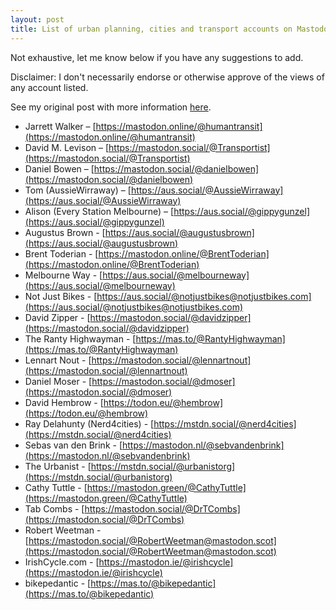 ```yaml
---
layout: post
title: List of urban planning, cities and transport accounts on Mastodon
---
```


Not exhaustive, let me know below if you have any suggestions to add. 

Disclaimer: I don't necessarily endorse or otherwise approve of the views of any account listed.

See my original post with more information [here](https://philipmallis.com/blog/2022/11/03/from-twitter-to-mastodon-a-guide-for-urbanists-and-gunzels/).

* Jarrett Walker – [https://mastodon.online/@humantransit](https://mastodon.online/@humantransit)
* David M. Levison – [https://mastodon.social/@Transportist](https://mastodon.social/@Transportist)
* Daniel Bowen – [https://mastodon.social/@danielbowen](https://mastodon.social/@danielbowen)
* Tom (AussieWirraway) – [https://aus.social/@AussieWirraway](https://aus.social/@AussieWirraway)
* Alison (Every Station Melbourne) – [https://aus.social/@gippygunzel](https://aus.social/@gippygunzel)
* Augustus Brown - [https://aus.social/@augustusbrown](https://aus.social/@augustusbrown)
* Brent Toderian - [https://mastodon.online/@BrentToderian](https://mastodon.online/@BrentToderian)
* Melbourne Way - [https://aus.social/@melbourneway](https://aus.social/@melbourneway)
* Not Just Bikes - [https://aus.social/@notjustbikes@notjustbikes.com](https://aus.social/@notjustbikes@notjustbikes.com)
* David Zipper - [https://mastodon.social/@davidzipper](https://mastodon.social/@davidzipper)
* The Ranty Highwayman - [https://mas.to/@RantyHighwayman](https://mas.to/@RantyHighwayman)
* Lennart Nout - [https://mastodon.social/@lennartnout](https://mastodon.social/@lennartnout)
* Daniel Moser - [https://mastodon.social/@dmoser](https://mastodon.social/@dmoser)
* David Hembrow - [https://todon.eu/@hembrow](https://todon.eu/@hembrow)
* Ray Delahunty (Nerd4cities) - [https://mstdn.social/@nerd4cities](https://mstdn.social/@nerd4cities)
* Sebas van den Brink - [https://mastodon.nl/@sebvandenbrink](https://mastodon.nl/@sebvandenbrink)
* The Urbanist - [https://mstdn.social/@urbanistorg](https://mstdn.social/@urbanistorg)
* Cathy Tuttle - [https://mastodon.green/@CathyTuttle](https://mastodon.green/@CathyTuttle)
* Tab Combs - [https://mastodon.social/@DrTCombs](https://mastodon.social/@DrTCombs)
* Robert Weetman - [https://mastodon.social/@RobertWeetman@mastodon.scot](https://mastodon.social/@RobertWeetman@mastodon.scot)
* IrishCycle.com - [https://mastodon.ie/@irishcycle](https://mastodon.ie/@irishcycle)
* bikepedantic - [https://mas.to/@bikepedantic](https://mas.to/@bikepedantic)

